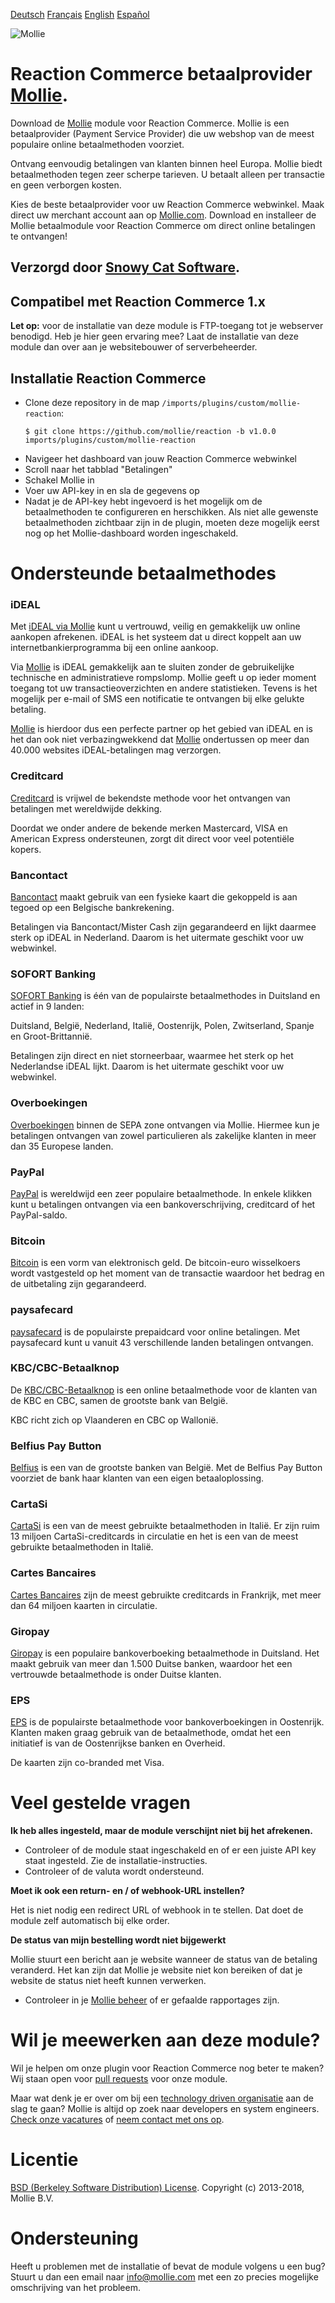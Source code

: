 [Deutsch](README_DE.md) [Français](README_FR.md) [English](README_EN.md) [Español](README_ES.md)

![Mollie](https://www.mollie.com/files/Mollie-Logo-Style-Small.png)

# Reaction Commerce betaalprovider [Mollie](https://www.mollie.com/). #

Download de [Mollie](https://www.mollie.com/) module voor Reaction Commerce. Mollie is een betaalprovider (Payment Service Provider) die uw webshop van de meest populaire online betaalmethoden voorziet.

Ontvang eenvoudig betalingen van klanten binnen heel Europa. Mollie biedt betaalmethoden tegen zeer scherpe tarieven. U betaalt alleen per transactie en geen verborgen kosten.

Kies de beste betaalprovider voor uw Reaction Commerce webwinkel. Maak direct uw merchant account aan op [Mollie.com](https://www.mollie.com/).
Download en installeer de Mollie betaalmodule voor Reaction Commerce om direct online betalingen te ontvangen!

<!-- # Reaction Commerce betaalprovider [Mollie](https://www.mollie.com/). #

Download de [Mollie](https://www.mollie.com/) module voor Reaction Commerce. Mollie is een betaalprovider (Payment Service Provider) die uw webshop van de meest populaire online betaalmethoden voorziet.

Ontvang wereldwijd betalingen van klanten dankzij ons Multi-currency systeem. Mollie biedt betaalmethoden tegen zeer scherpe tarieven. U betaalt alleen per transactie en geen verborgen kosten.

Kies de beste betaalprovider voor uw Reaction Commerce webwinkel. Maak direct uw merchant account aan op [Mollie.com](https://www.mollie.com/).
Download en installeer de Mollie betaalmodule voor Reaction Commerce om direct online betalingen te ontvangen! -->

## Verzorgd door [Snowy Cat Software](https://www.snowycatsoftware.com/). ##

## Compatibel met Reaction Commerce 1.x ##

**Let op:** voor de installatie van deze module is FTP-toegang tot je webserver benodigd. Heb je hier geen ervaring mee? Laat de installatie van deze module dan over aan je websitebouwer of serverbeheerder.

## Installatie Reaction Commerce ##

* Clone deze repository in de map `/imports/plugins/custom/mollie-reaction`:
  ```shell
  $ git clone https://github.com/mollie/reaction -b v1.0.0 imports/plugins/custom/mollie-reaction
  ```
* Navigeer het dashboard van jouw Reaction Commerce webwinkel
* Scroll naar het tabblad "Betalingen"
* Schakel Mollie in
* Voer uw API-key in en sla de gegevens op
* Nadat je de API-key hebt ingevoerd is het mogelijk om de betaalmethoden te configureren en herschikken.
Als niet alle gewenste betaalmethoden zichtbaar zijn in de plugin, moeten deze mogelijk eerst nog op het Mollie-dashboard worden ingeschakeld. 

# Ondersteunde betaalmethodes

### iDEAL
Met [iDEAL via Mollie](https://www.mollie.com/nl/payments/ideal) kunt u vertrouwd, veilig en gemakkelijk uw online aankopen afrekenen. iDEAL is het systeem dat u direct koppelt aan uw internetbankierprogramma bij een online aankoop.

Via [Mollie](https://www.mollie.com/) is iDEAL gemakkelijk aan te sluiten zonder de gebruikelijke technische en administratieve rompslomp. Mollie geeft u op ieder moment toegang tot uw transactieoverzichten en andere statistieken. Tevens is het mogelijk per e-mail of SMS een notificatie te ontvangen bij elke gelukte betaling. 

[Mollie](https://www.mollie.com/) is hierdoor dus een perfecte partner op het gebied van iDEAL en is het dan ook niet verbazingwekkend dat [Mollie](https://www.mollie.com/) ondertussen op meer dan 40.000 websites iDEAL-betalingen mag verzorgen.

### Creditcard
[Creditcard](https://www.mollie.com/nl/payments/credit-card) is vrijwel de bekendste methode voor het ontvangen van betalingen met wereldwijde dekking. 

Doordat we onder andere de bekende merken Mastercard, VISA en American Express ondersteunen, zorgt dit direct voor veel potentiële kopers.

### Bancontact
[Bancontact](https://www.mollie.com/nl/payments/bancontact) maakt gebruik van een fysieke kaart die gekoppeld is aan tegoed op een Belgische bankrekening. 

Betalingen via Bancontact/Mister Cash zijn gegarandeerd en lijkt daarmee sterk op iDEAL in Nederland. Daarom is het uitermate geschikt voor uw webwinkel.

### SOFORT Banking
[SOFORT Banking](https://www.mollie.com/nl/payments/sofort) is één van de populairste betaalmethodes in Duitsland en actief in 9 landen: 

Duitsland, België, Nederland, Italië, Oostenrijk, Polen, Zwitserland, Spanje en Groot-Brittannië.

Betalingen zijn direct en niet storneerbaar, waarmee het sterk op het Nederlandse iDEAL lijkt. Daarom is het uitermate geschikt voor uw webwinkel.

### Overboekingen
[Overboekingen](https://www.mollie.com/nl/payments/bank-transfer) binnen de SEPA zone ontvangen via Mollie. Hiermee kun je betalingen ontvangen van zowel particulieren als zakelijke klanten in meer dan 35 Europese landen.

### PayPal
[PayPal](https://www.mollie.com/nl/payments/paypal) is wereldwijd een zeer populaire betaalmethode. In enkele klikken kunt u betalingen ontvangen via een bankoverschrijving, creditcard of het PayPal-saldo.

### Bitcoin
[Bitcoin](https://www.mollie.com/nl/payments/bitcoin) is een vorm van elektronisch geld. De bitcoin-euro wisselkoers wordt vastgesteld op het moment van de transactie waardoor het bedrag en de uitbetaling zijn gegarandeerd.

### paysafecard
[paysafecard](https://www.mollie.com/nl/payments/paysafecard) is de populairste prepaidcard voor online betalingen. Met paysafecard kunt u vanuit 43 verschillende landen betalingen ontvangen.

### KBC/CBC-Betaalknop
De [KBC/CBC-Betaalknop](https://www.mollie.com/nl/payments/kbc-cbc) is een online betaalmethode voor de klanten van de KBC en CBC, samen de grootste bank van België. 

KBC richt zich op Vlaanderen en CBC op Wallonië.

### Belfius Pay Button
[Belfius](https://www.mollie.com/nl/payments/belfius) is een van de grootste banken van België. Met de Belfius Pay Button voorziet de bank haar klanten van een eigen betaaloplossing.

### CartaSi
[CartaSi](https://www.mollie.com/nl/payments/cartasi) is een van de meest gebruikte betaalmethoden in Italië. Er zijn ruim 13 miljoen CartaSi-creditcards in circulatie en het is een van de meest gebruikte betaalmethoden in Italië. 

### Cartes Bancaires
[Cartes Bancaires](https://www.mollie.com/nl/payments/cartes-bancaires) zijn de meest gebruikte creditcards in Frankrijk, met meer dan 64 miljoen kaarten in circulatie.

### Giropay
[Giropay](https://www.mollie.com/nl/payments/giropay) is een populaire bankoverboeking betaalmethode in Duitsland. Het maakt gebruik van meer dan 1.500 Duitse banken, waardoor het een vertrouwde betaalmethode is onder Duitse klanten.

### EPS
[EPS](https://www.mollie.com/nl/payments/eps) is de populairste betaalmethode voor bankoverboekingen in Oostenrijk. Klanten maken graag gebruik van de betaalmethode, omdat het een initiatief is van de Oostenrijkse banken en Overheid. 

De kaarten zijn co-branded met Visa.

# Veel gestelde vragen #

**Ik heb alles ingesteld, maar de module verschijnt niet bij het afrekenen.**

* Controleer of de module staat ingeschakeld en of er een juiste API key staat ingesteld. Zie de installatie-instructies.
* Controleer of de valuta wordt ondersteund.

**Moet ik ook een return- en / of webhook-URL instellen?**

Het is niet nodig een redirect URL of webhook in te stellen. Dat doet de module zelf automatisch bij elke order.

**De status van mijn bestelling wordt niet bijgewerkt**

Mollie stuurt een bericht aan je website wanneer de status van de betaling veranderd. Het kan zijn dat Mollie je website niet kon bereiken of dat je website de status niet heeft kunnen verwerken.

* Controleer in je [Mollie beheer](https://www.mollie.com/beheer/) of er gefaalde rapportages zijn. <!-- [Meer informatie](https://www.mollie.com/nl/support/post/ik-krijg-een-e-mail-over-gefaalde-http-rapportages-wat-nu/)-->

# Wil je meewerken aan deze module? #

Wil je helpen om onze plugin voor Reaction Commerce nog beter te maken? Wij staan open voor [pull requests](https://github.com/mollie/reaction/pulls?utf8=%E2%9C%93&q=is%3Apr) voor onze module. 

Maar wat denk je er over om bij een [technology driven organisatie](https://jobs.mollie.com/) aan de slag te gaan? Mollie is altijd op zoek naar developers en system engineers. [Check onze vacatures](https://jobs.mollie.com/) of [neem contact met ons op](mailto:personeel@mollie.com).

# Licentie #
[BSD (Berkeley Software Distribution) License](http://www.opensource.org/licenses/bsd-license.php).
Copyright (c) 2013-2018, Mollie B.V.

# Ondersteuning #

Heeft u problemen met de installatie of bevat de module volgens u een bug? Stuurt u dan een email 
naar info@mollie.com met een zo precies mogelijke omschrijving van het probleem.
